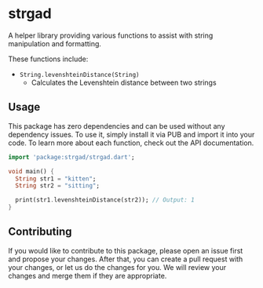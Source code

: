 # strgad

A helper library providing various functions to assist with string manipulation and formatting.

These functions include:

- `String.levenshteinDistance(String)`
  - Calculates the Levenshtein distance between two strings

## Usage

This package has zero dependencies and can be used without any dependency issues. To use it, simply install it via PUB and import it into your code. To learn more about each function, check out the API documentation.

```dart
import 'package:strgad/strgad.dart';

void main() {
  String str1 = "kitten";
  String str2 = "sitting";

  print(str1.levenshteinDistance(str2)); // Output: 1
}
```

## Contributing

If you would like to contribute to this package, please open an issue first and propose your changes. After that, you can create a pull request with your changes, or let us do the changes for you. We will review your changes and merge them if they are appropriate.
